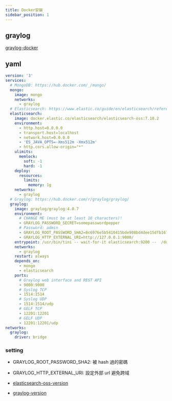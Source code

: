 ```yaml
---
title: Docker安裝
sidebar_position: 1
---
```


## graylog

[graylog-docker](https://docs.graylog.org/en/4.0/pages/installation/docker.html)

## yaml

```yaml
version: '3'
services:
  # MongoDB: https://hub.docker.com/_/mongo/
  mongo:
    image: mongo
    networks:
      - graylog
  # Elasticsearch: https://www.elastic.co/guide/en/elasticsearch/reference/7.10/docker.html
  elasticsearch:
    image: docker.elastic.co/elasticsearch/elasticsearch-oss:7.10.2
    environment:
      - http.host=0.0.0.0
      - transport.host=localhost
      - network.host=0.0.0.0
      - 'ES_JAVA_OPTS=-Xms512m -Xmx512m'
      - http.cors.allow-origin="*"
    ulimits:
      memlock:
        soft: -1
        hard: -1
    deploy:
      resources:
        limits:
          memory: 1g
    networks:
      - graylog
  # Graylog: https://hub.docker.com/r/graylog/graylog/
  graylog:
    image: graylog/graylog:4.0.7
    environment:
      # CHANGE ME (must be at least 16 characters)!
      - GRAYLOG_PASSWORD_SECRET=somepasswordpepper
      # Password: admin
      - GRAYLOG_ROOT_PASSWORD_SHA2=8c6976e5b5410415bde908bd4dee15dfb167a9c873fc4bb8a81f6f2ab448a918
      - GRAYLOG_HTTP_EXTERNAL_URI=http://127.0.0.1:9000/
    entrypoint: /usr/bin/tini -- wait-for-it elasticsearch:9200 --  /docker-entrypoint.sh
    networks:
      - graylog
    restart: always
    depends_on:
      - mongo
      - elasticsearch
    ports:
      # Graylog web interface and REST API
      - 9000:9000
      # Syslog TCP
      - 1514:1514
      # Syslog UDP
      - 1514:1514/udp
      # GELF TCP
      - 12201:12201
      # GELF UDP
      - 12201:12201/udp
networks:
  graylog:
    driver: bridge
```

### setting

- GRAYLOG_ROOT_PASSWORD_SHA2: 被 hash 過的密碼
- GRAYLOG_HTTP_EXTERNAL_URI: 設定外部 url 避免跨域

- [elasticsearch-oss-version](https://www.docker.elastic.co/r/elasticsearch/elasticsearch-oss)
- [graylog-version](https://hub.docker.com/r/graylog/graylog/tags?page=1&ordering=last_updated)
